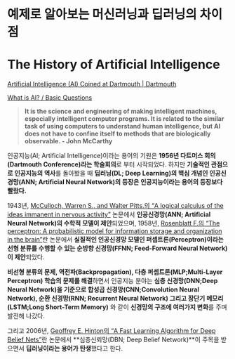 # 예제로 알아보는 머신러닝과 딥러닝의 차이점

# The History of Artificial Intelligence

[Artificial Intelligence (AI) Coined at Dartmouth | Dartmouth](https://home.dartmouth.edu/about/artificial-intelligence-ai-coined-dartmouth)

[What is AI? / Basic Questions](http://jmc.stanford.edu/artificial-intelligence/what-is-ai/index.html)

> **It is the science and engineering of making intelligent machines, especially intelligent computer programs. It is related to the similar task of using computers to understand human intelligence, but AI does not have to confine itself to methods that are biologically observable. - John McCarthy**

인공지능(AI; Artificial Intelligence)이라는 용어의 기원은 **1956년 다트머스 회의(Dartmouth Conference)라는 학술회의**로 부터 시작되었다. 하지만 **기술적인 관점으로 인공지능의 역사**를 돌아봤을 때 **딥러닝(DL; Deep Learning)의 핵심 개념인 인공신경망(ANN; Artificial Neural Network)의 등장은 인공지능이라는 용어의 등장보다 빨랐다.**

1943년, [McCulloch, Warren S., and Walter Pitts.의 “A logical calculus of the ideas immanent in nervous activity”](https://doi.org/10.1007/BF02478259) 논문에서 **인공신경망(ANN; Artificial Neural Network)의 수학적 모델이 제안**되었으며, 1958년, [Rosenblatt F.의 “The perceptron: A probabilistic model for information storage and organization in the brain”](https://psycnet.apa.org/doiLanding?doi=10.1037%2Fh0042519)란 논문에서 **실질적인 인공신경망 모델인 퍼셉트론(Perceptron)이라는 선형 분류를 수행할 수 있는 순방향 신경망(FFNN; Feed-Forward Neural Network)이 제안**되었다.

**비선형 분류의 문제, 역전파(Backpropagation), 다층 퍼셉트론(MLP;Multi-Layer Perceptron) 학습의 문제를 해결**하면서 인공지능 분야는 **심층 신경망(DNN;Deep Neural Network)을 기준으로 합성곱 신경망(CNN;Convolution Neural Network), 순환 신경망(RNN; Recurrent Neural Network) 그리고 장단기 메모리(LSTM;Long Short-Term Memory)** 와 같이 **신경망의 구조에 여러가지 변화**를 주며 발전해 나갔다.

그리고 2006년, [Geoffrey E. Hinton의 “A Fast Learning Algorithm for Deep Belief Nets”](https://www.cs.toronto.edu/~fritz/absps/ncfast.pdf)란 논문에서 **심층신뢰망(DBN; Deep Belief Network)**이 주목을 받으면서 **딥러닝이라는 용어가 탄생**했다고 한다.
